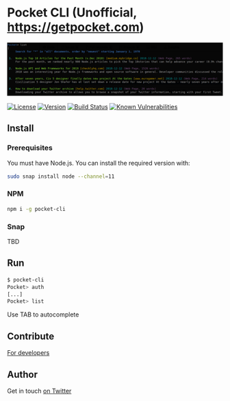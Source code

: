 # Pocket CLI (Unofficial, https://getpocket.com)

<p align="center">
<img src="screens/screen1.png" alt="pocket-cli" />
</p>

[![License](https://img.shields.io/badge/License-MIT-yellow.svg)](https://opensource.org/licenses/MIT)
[![Version](https://img.shields.io/npm/v/pocket-cli.svg?style=flat-square)](https://npmjs.com/package/pocket-cli)
[![Build Status](https://travis-ci.com/ildella/pocket-cli.svg?branch=master)](https://travis-ci.com/ildella/pocket-cli)
[![Known Vulnerabilities](https://snyk.io/test/github/ildella/pocket-cli/badge.svg?targetFile=package.json)](https://snyk.io/test/github/ildella/pocket-cli?targetFile=package.json)

## Install

### Prerequisites

You must have Node.js. You can install the required version with:

```bash
sudo snap install node --channel=11
```

### NPM

```bash
npm i -g pocket-cli
```

### Snap

TBD

## Run

```bash
$ pocket-cli
Pocket> auth
[...]
Pocket> list 
```

Use TAB to autocomplete

## Contribute

[For developers](DEVELOPERS.md)

## Author

Get in touch [on Twitter](https://twitter.com/ildella)
